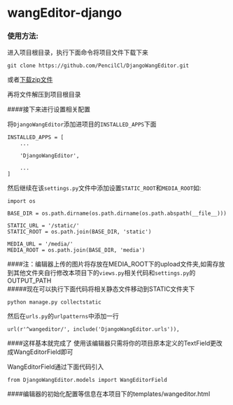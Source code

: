 # wangEditor-django
### 使用方法:
进入项目根目录，执行下面命令将项目文件下载下来

```
git clone https://github.com/PencilCl/DjangoWangEditor.git
```
或者[下载zip文件](https://github.com/PencilCl/DjangoWangEditor/archive/master.zip)

再将文件解压到项目根目录

####接下来进行设置相关配置

将`DjangoWangEditor`添加进项目的`INSTALLED_APPS`下面

```
INSTALLED_APPS = [
    ...

    'DjangoWangEditor',
    
    ...
]
```

然后继续在该`settings.py`文件中添加设置`STATIC_ROOT`和`MEDIA_ROOT`如:

```
import os

BASE_DIR = os.path.dirname(os.path.dirname(os.path.abspath(__file__)))

STATIC_URL = '/static/'
STATIC_ROOT = os.path.join(BASE_DIR, 'static')

MEDIA_URL = '/media/'
MEDIA_ROOT = os.path.join(BASE_DIR, 'media')
```

####注：编辑器上传的图片将存放在MEDIA_ROOT下的upload文件夹,如需存放到其他文件夹自行修改本项目下的`views.py`相关代码和`settings.py`的OUTPUT_PATH
<br />
#####现在可以执行下面代码将相关静态文件移动到STATIC文件夹下

```
python manage.py collectstatic
```

然后在`urls.py`的`urlpatterns`中添加一行

```
url(r'^wangeditor/', include('DjangoWangEditor.urls')),
```

####这样基本就完成了
使用该编辑器只需将你的项目原本定义的TextField更改成WangEditorField即可

WangEditorField通过下面代码引入

```
from DjangoWangEditor.models import WangEditorField
```

####编辑器的初始化配置等信息在本项目下的templates/wangeditor.html